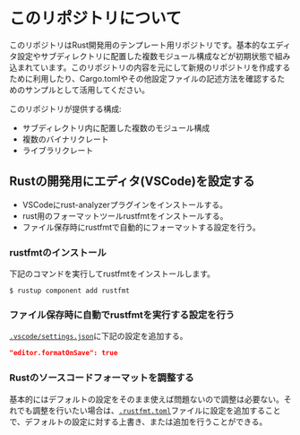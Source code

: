 # このリポジトリについて

このリポジトリはRust開発用のテンプレート用リポジトリです。基本的なエディタ設定やサブディレクトリに配置した複数モジュール構成などが初期状態で組み込まれています。このリポジトリの内容を元にして新規のリポジトリを作成するために利用したり、Cargo.tomlやその他設定ファイルの記述方法を確認するためのサンプルとして活用してください。

このリポジトリが提供する構成:

- サブディレクトリ内に配置した複数のモジュール構成
- 複数のバイナリクレート
- ライブラリクレート

## Rustの開発用にエディタ(VSCode)を設定する

- VSCodeにrust-analyzerプラグインをインストールする。
- rust用のフォーマットツールrustfmtをインストールする。
- ファイル保存時にrustfmtで自動的にフォーマットする設定を行う。

### rustfmtのインストール

下記のコマンドを実行してrustfmtをインストールします。

```
$ rustup component add rustfmt
```

### ファイル保存時に自動でrustfmtを実行する設定を行う

[`.vscode/settings.json`](.vscode/settings.json)に下記の設定を追加する。

```json
"editor.formatOnSave": true
```

### Rustのソースコードフォーマットを調整する

基本的にはデフォルトの設定をそのまま使えば問題ないので調整は必要ない。それでも調整を行いたい場合は、[`.rustfmt.toml`](.rustfmt.toml)ファイルに設定を追加することで、デフォルトの設定に対する上書き、または追加を行うことができる。
